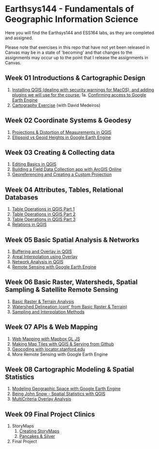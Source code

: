 # Earthsys144 - Fundamentals of Geographic Information Science

Here you will find the Earthsys144 and ESS164 labs, as they are completed and assigned.

Please note that exercises in this repo that have not yet been released in Canvas may be in a state of 'becoming' and that changes to the assignments may occur up to the point that I release the assignments in Canvas.

## Week 01 Introductions & Cartographic Design

1. [Installing QGIS (dealing with security warnings for MacOS), and adding plugins we will use for the course.](Labs/Week_01/CleanQGISInstallationforMac.md)
   1a. [Confirming access to Google Earth Engine](Labs/Week_01/gee_account_test.md)
2. [Cartography Exercise](https://sites.google.com/stanford.edu/gis-cartography/workshops/maps-for-academic-journals#h.3iex1262u59w) (with David Medeiros)

## Week 02 Coordinate Systems & Geodesy

1. [Projections & Distortion of Measurements in QGIS](https://github.com/mapninja/Earthsys144/blob/917e507cfe4b30659c2dfbcd8b7a81e68897c718/Labs/Week_02/Projection_Distortions_QGIS.md)
2. [Ellipsoid vs Geoid Heights in Google Earth Engine](https://github.com/mapninja/Earthsys144/blob/917e507cfe4b30659c2dfbcd8b7a81e68897c718/Labs/Week_02/Ellipsoid_vs_Geoid_GEE.md)

## Week 03 Creating & Collecting data

1. [Editing Basics in QGIS](https://github.com/mapninja/Earthsys144/blob/master/Labs/Week_03/Editing_with_QGIS.md)
2. [Building a Field Data Collection app with ArcGIS Online](https://github.com/mapninja/Earthsys144/blob/master/Labs/Week_03/ArcGIS_Online_FieldMaps.md)
3. [Georeferencing and Creating a Custom Projection](https://github.com/mapninja/Earthsys144/blob/master/Labs/Week_04/GeoreferencingImages.md)

## Week 04 Attributes, Tables, Relational Databases

1. [Table Operations in QGIS Part 1](https://github.com/mapninja/Earthsys144/blob/master/Labs/Week_04/Table_Operations_in_QGIS_pt1.md)
2. [Table Operations in QGIS Part 2](https://github.com/mapninja/Earthsys144/blob/master/Labs/Week_04/Table_Operations_in_QGIS_pt2.md)
3. [Table Operations in QGIS Part 3](https://github.com/mapninja/Earthsys144/blob/master/Labs/Week_04/Table_Operations_in_QGIS_pt3.md)
4. [Relations in QGIS](https://github.com/mapninja/Earthsys144/blob/master/Labs/Week_04/Relations_in_QGIS_SQL_version.md)

## Week 05 Basic Spatial Analysis & Networks

1. [Buffering and Overlay in QGIS](https://github.com/mapninja/Earthsys144/blob/master/Labs/Week_05/Buffering_Overlay.md)
2. [Areal Interpolation using Overlay](https://github.com/mapninja/Earthsys144/blob/master/Labs/Week_05/Areal_Interpolation.md)
3. [Network Analysis in QGIS](https://github.com/mapninja/Earthsys144/blob/master/Labs/Week_05/Network_Analysis.md)
4. [Remote Sensing with Google Earth Engine](https://github.com/mapninja/Earthsys144/blob/master/Labs/Week_06/Remote_Sensing.md)

## Week 06 Basic Raster, Watersheds, Spatial Sampling & Satellite Remote Sensing

1. [Basic Raster & Terrain Analysis](https://github.com/mapninja/Earthsys144/blob/master/Labs/Week_05/Raster_and_Terrain.md)
2. [Watershed Delineation (cont' from Basic Raster & Terrain)](https://github.com/mapninja/Earthsys144/blob/master/Labs/Week_05/Watershed_Modeling.md)
3. [Sampling and Interpolation Methods](https://github.com/mapninja/Earthsys144/blob/master/Labs/Week_06/Sampling_Interpolation.md)

## Week 07 APIs & Web Mapping

1. [Web Mapping with Mapbox GL JS](https://github.com/mapninja/Earthsys144/blob/master/Labs/Week_07/Haunted_Sheetmapper.md)
2. [Making Map Tiles with QGIS & Serving from Github](https://github.com/mapninja/Earthsys144/blob/master/Labs/Week_07/GitHub_XYZ_Tile_Service.md)
3. [Geocoding with locator.stanford.edu](https://github.com/mapninja/Earthsys144/blob/master/Labs/Week_07/Geocoding_with_Locator.md)
4. More Remote Sensing with Google Earth Engine

## Week 08 Cartographic Modeling & Spatial Statistics

1. [Modeling Geographic Space with Google Earth Engine](https://github.com/mapninja/Earthsys144/blob/master/Labs/Week_08/Modeling_Geographic_Space.md)
2. [Being John Snow - Spatial Statistics with QGIS](https://github.com/mapninja/Earthsys144/blob/master/Labs/Week_08/Being_John_Snow.md)
3. [MultiCriteria Overlay Analysis](https://github.com/mapninja/Earthsys144/blob/master/Labs/Week_08/MultiCriteria_Overlay.md)

## Week 09 Final Project Clinics

1. StoryMaps
   1. [Creating StoryMaps](https://arcg.is/1fTaa)
   2. [Pancakes & Silver](https://arcg.is/1bqTL81)
2. Final Project
